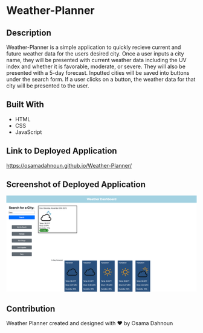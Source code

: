# Weather-Planner

## Description 
Weather-Planner is a simple application to quickly recieve current and future weather data for the users desired city. Once a user inputs a city name, they will be presented with current weather data including the UV index and whether it is favorable, moderate, or severe. They will also be presented with a 5-day forecast. Inputted cities will be saved into buttons under the search form. If a user clicks on a button, the weather data for that city will be presented to the user.

## Built With
* HTML
* CSS
* JavaScript

## Link to Deployed Application
https://osamadahnoun.github.io/Weather-Planner/

## Screenshot of Deployed Application
![Screenshot of Deployed Application](./assets/images/WeatherScrSht.png)

## Contribution
Weather Planner created and designed with ❤️ by Osama Dahnoun